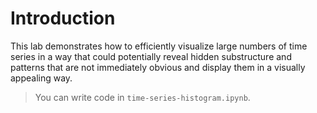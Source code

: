 # Introduction

This lab demonstrates how to efficiently visualize large numbers of time series in a way that could potentially reveal hidden substructure and patterns that are not immediately obvious and display them in a visually appealing way.

> You can write code in `time-series-histogram.ipynb`.
